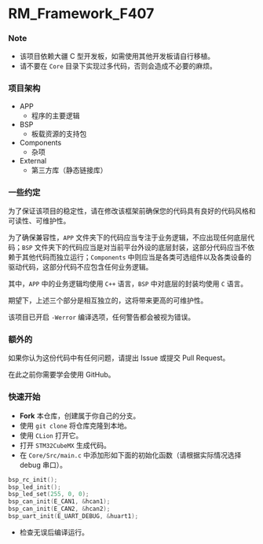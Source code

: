 # RM_Framework_F407

### Note

- 该项目依赖大疆 C 型开发板，如需使用其他开发板请自行移植。
- 请不要在 `Core` 目录下实现过多代码，否则会造成不必要的麻烦。

### 项目架构

- APP
  - 程序的主要逻辑
- BSP
  - 板载资源的支持包
- Components
  - 杂项
- External
  - 第三方库（静态链接库）

### 一些约定

为了保证该项目的稳定性，请在修改该框架前确保您的代码具有良好的代码风格和可读性、可维护性。

为了确保兼容性，`APP` 文件夹下的代码应当专注于业务逻辑，不应出现任何底层代码；`BSP` 文件夹下的代码应当是对当前平台外设的底层封装，这部分代码应当不依赖于其他代码而独立运行；`Components` 中则应当是各类可选组件以及各类设备的驱动代码，这部分代码不应包含任何业务逻辑。

其中，`APP` 中的业务逻辑均使用 `C++` 语言，`BSP` 中对底层的封装均使用 `C` 语言。

期望下，上述三个部分是相互独立的，这将带来更高的可维护性。

该项目已开启 `-Werror` 编译选项，任何警告都会被视为错误。

### 额外的

如果你认为这份代码中有任何问题，请提出 Issue 或提交 Pull Request。

在此之前你需要学会使用 GitHub。

### 快速开始

- **Fork** 本仓库，创建属于你自己的分支。
- 使用 `git clone` 将仓库克隆到本地。
- 使用 `CLion` 打开它。
- 打开 `STM32CubeMX` 生成代码。
- 在 `Core/Src/main.c` 中添加形如下面的初始化函数（请根据实际情况选择 debug 串口）。
```c++
bsp_rc_init();
bsp_led_init();
bsp_led_set(255, 0, 0);
bsp_can_init(E_CAN1, &hcan1);
bsp_can_init(E_CAN2, &hcan2);
bsp_uart_init(E_UART_DEBUG, &huart1);
```
- 检查无误后编译运行。